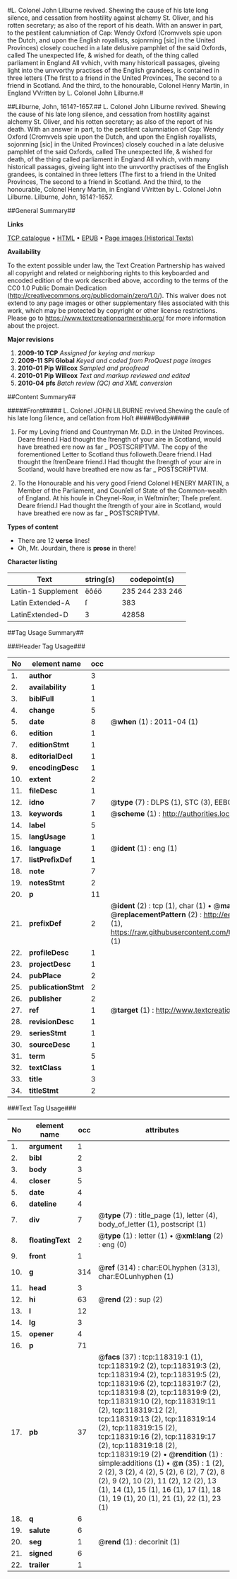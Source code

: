 #L. Colonel John Lilburne revived. Shewing the cause of his late long silence, and cessation from hostility against alchemy St. Oliver, and his rotten secretary; as also of the report of his death. With an answer in part, to the pestilent calumniation of Cap: Wendy Oxford (Cromvvels spie upon the Dutch, and upon the English royallists, sojonrning [sic] in the United Provinces) closely couched in a late delusive pamphlet of the said Oxfords, called The unexpected life, & wished for death, of the thing called parliament in England All vvhich, vvith many historicall passages, giveing light into the unvvorthy practises of the English grandees, is contained in three letters (The first to a friend in the United Provinces, The second to a friend in Scotland. And the third, to the honourable, Colonel Henry Martin, in England VVritten by L. Colonel John Lilburne.#

##Lilburne, John, 1614?-1657.##
L. Colonel John Lilburne revived. Shewing the cause of his late long silence, and cessation from hostility against alchemy St. Oliver, and his rotten secretary; as also of the report of his death. With an answer in part, to the pestilent calumniation of Cap: Wendy Oxford (Cromvvels spie upon the Dutch, and upon the English royallists, sojonrning [sic] in the United Provinces) closely couched in a late delusive pamphlet of the said Oxfords, called The unexpected life, & wished for death, of the thing called parliament in England All vvhich, vvith many historicall passages, giveing light into the unvvorthy practises of the English grandees, is contained in three letters (The first to a friend in the United Provinces, The second to a friend in Scotland. And the third, to the honourable, Colonel Henry Martin, in England VVritten by L. Colonel John Lilburne.
Lilburne, John, 1614?-1657.

##General Summary##

**Links**

[TCP catalogue](http://www.ota.ox.ac.uk/tcp/)  • 
[HTML](http://tei.it.ox.ac.uk/tcp/Texts-HTML/free/A88/A88210.html)  • 
[EPUB](http://tei.it.ox.ac.uk/tcp/Texts-EPUB/free/A88/A88210.epub) • 
[Page images (Historical Texts)](https://historicaltexts.jisc.ac.uk/eebo-99866059e)

**Availability**

To the extent possible under law, the Text Creation Partnership has waived all copyright and related or neighboring rights to this keyboarded and encoded edition of the work described above, according to the terms of the CC0 1.0 Public Domain Dedication (http://creativecommons.org/publicdomain/zero/1.0/). This waiver does not extend to any page images or other supplementary files associated with this work, which may be protected by copyright or other license restrictions. Please go to https://www.textcreationpartnership.org/ for more information about the project.

**Major revisions**

1. __2009-10__ __TCP__ *Assigned for keying and markup*
1. __2009-11__ __SPi Global__ *Keyed and coded from ProQuest page images*
1. __2010-01__ __Pip Willcox__ *Sampled and proofread*
1. __2010-01__ __Pip Willcox__ *Text and markup reviewed and edited*
1. __2010-04__ __pfs__ *Batch review (QC) and XML conversion*

##Content Summary##

#####Front#####
L. Colonel JOHN LILBURNE revived.Shewing the cauſe of his late long ſilence, and ceſſation from Hoſt
#####Body#####

1. For my Loving friend and Countryman Mr. D.D. in the United Provinces.
Deare friend.I Had thought the ſtrength of your aire in Scotland, would have breathed ere now as far
    _ POSTSCRIPTVM.
The copy of the forementioned Letter to Scotland thus followeth.Deare friend.I Had thought the ſtrenDeare friend.I Had thought the ſtrength of your aire in Scotland, would have breathed ere now as far
    _ POSTSCRIPTVM.

1. To the Honourable and his very good Friend Colonel HENERY MARTIN, a Member of the Parliament, and Counſell of State of the Common-wealth of England. At his houſe in Cheynel-Row, in Weſtminſter; Theſe preſent.
Deare friend.I Had thought the ſtrength of your aire in Scotland, would have breathed ere now as far
    _ POSTSCRIPTVM.

**Types of content**

  * There are 12 **verse** lines!
  * Oh, Mr. Jourdain, there is **prose** in there!

**Character listing**


|Text|string(s)|codepoint(s)|
|---|---|---|
|Latin-1 Supplement|ëôéö|235 244 233 246|
|Latin Extended-A|ſ|383|
|LatinExtended-D|Ꝫ|42858|

##Tag Usage Summary##

###Header Tag Usage###

|No|element name|occ|attributes|
|---|---|---|---|
|1.|__author__|3||
|2.|__availability__|1||
|3.|__biblFull__|1||
|4.|__change__|5||
|5.|__date__|8| @__when__ (1) : 2011-04 (1)|
|6.|__edition__|1||
|7.|__editionStmt__|1||
|8.|__editorialDecl__|1||
|9.|__encodingDesc__|1||
|10.|__extent__|2||
|11.|__fileDesc__|1||
|12.|__idno__|7| @__type__ (7) : DLPS (1), STC (3), EEBO-CITATION (1), PROQUEST (1), VID (1)|
|13.|__keywords__|1| @__scheme__ (1) : http://authorities.loc.gov/ (1)|
|14.|__label__|5||
|15.|__langUsage__|1||
|16.|__language__|1| @__ident__ (1) : eng (1)|
|17.|__listPrefixDef__|1||
|18.|__note__|7||
|19.|__notesStmt__|2||
|20.|__p__|11||
|21.|__prefixDef__|2| @__ident__ (2) : tcp (1), char (1)  •  @__matchPattern__ (2) : ([0-9\-]+):([0-9IVX]+) (1), (.+) (1)  •  @__replacementPattern__ (2) : http://eebo.chadwyck.com/downloadtiff?vid=$1&page=$2 (1), https://raw.githubusercontent.com/textcreationpartnership/Texts/master/tcpchars.xml#$1 (1)|
|22.|__profileDesc__|1||
|23.|__projectDesc__|1||
|24.|__pubPlace__|2||
|25.|__publicationStmt__|2||
|26.|__publisher__|2||
|27.|__ref__|1| @__target__ (1) : http://www.textcreationpartnership.org/docs/. (1)|
|28.|__revisionDesc__|1||
|29.|__seriesStmt__|1||
|30.|__sourceDesc__|1||
|31.|__term__|5||
|32.|__textClass__|1||
|33.|__title__|3||
|34.|__titleStmt__|2||


###Text Tag Usage###

|No|element name|occ|attributes|
|---|---|---|---|
|1.|__argument__|1||
|2.|__bibl__|2||
|3.|__body__|3||
|4.|__closer__|5||
|5.|__date__|4||
|6.|__dateline__|4||
|7.|__div__|7| @__type__ (7) : title_page (1), letter (4), body_of_letter (1), postscript (1)|
|8.|__floatingText__|2| @__type__ (1) : letter (1)  •  @__xml:lang__ (2) : eng (0)|
|9.|__front__|1||
|10.|__g__|314| @__ref__ (314) : char:EOLhyphen (313), char:EOLunhyphen (1)|
|11.|__head__|3||
|12.|__hi__|63| @__rend__ (2) : sup (2)|
|13.|__l__|12||
|14.|__lg__|3||
|15.|__opener__|4||
|16.|__p__|71||
|17.|__pb__|37| @__facs__ (37) : tcp:118319:1 (1), tcp:118319:2 (2), tcp:118319:3 (2), tcp:118319:4 (2), tcp:118319:5 (2), tcp:118319:6 (2), tcp:118319:7 (2), tcp:118319:8 (2), tcp:118319:9 (2), tcp:118319:10 (2), tcp:118319:11 (2), tcp:118319:12 (2), tcp:118319:13 (2), tcp:118319:14 (2), tcp:118319:15 (2), tcp:118319:16 (2), tcp:118319:17 (2), tcp:118319:18 (2), tcp:118319:19 (2)  •  @__rendition__ (1) : simple:additions (1)  •  @__n__ (35) : 1 (2), 2 (2), 3 (2), 4 (2), 5 (2), 6 (2), 7 (2), 8 (2), 9 (2), 10 (2), 11 (2), 12 (2), 13 (1), 14 (1), 15 (1), 16 (1), 17 (1), 18 (1), 19 (1), 20 (1), 21 (1), 22 (1), 23 (1)|
|18.|__q__|6||
|19.|__salute__|6||
|20.|__seg__|1| @__rend__ (1) : decorInit (1)|
|21.|__signed__|6||
|22.|__trailer__|1||
